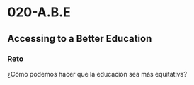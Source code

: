 
# 020-A.B.E

## Accessing to a Better Education

### Reto
¿Cómo podemos hacer que la educación sea más equitativa?
 